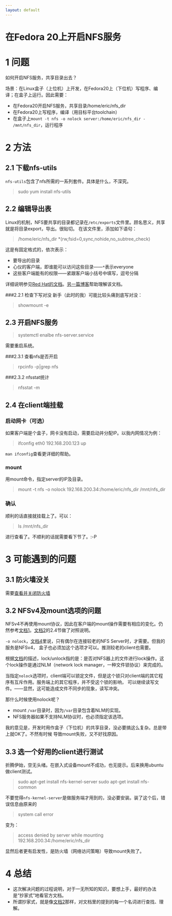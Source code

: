 ```yaml
---
layout: default
---
```


在Fedora 20上开启NFS服务
========================

1 问题
====
如何开启NFS服务，共享目录出去？

场景：在Linux盒子（上位机）上开发，在Fedora20上（下位机）写程序、编译；在盒子上运行。因此需要：

- 在Fedora20开启NFS服务，共享目录/home/eric/nfs_dir
- 在Fedora20上写程序，编译（用目标平台toolchain）
- 在盒子上`mount -t nfs -o nolock server:/home/eric/nfs_dir - /mnt/nfs_dir`，运行程序

2 方法
====

2.1 下载nfs-utils
-------------
`nfs-utils`包含了nfs所需的一系列套件。具体是什么，不深究。
>sudo yum install nfs\-utils

2.2 编辑导出表
----------
Linux的机制，NFS要共享的目录都记录在`/etc/exports`文件里。顾名思义，共享就是将目录export，导出。很贴切。
在该文件里，添加如下语句：

>/home/eric/nfs\_dir *(rw,fsid=0,sync,nohide,no\_subtree\_check)

这是有固定格式的，依次表示：

- 要导出的目录
- 心仪的客户端，即谁能可以访问这些目录——`*`表示everyone
- 这些客户端能有的权限——紧跟客户端小括号中填写，逗号分隔

详细说明参见[Red Hat的文档][1]。[另一篇博客][2]帮助理解该文档。

###2.2.1  检查下写对没
新手（此时的我）可能比较头痛到底写对没：

>showmount -e

2.3 开启NFS服务
-----------
>systemctl enalbe nfs-server.service

需要重启系统。

###2.3.1  查看nfs是否开启

>rpcinfo -p|grep nfs

###2.3.2  nfsstat统计
>nfsstat -m

2.4 在client端挂载
--------------
### 启动网卡（可选）
如果客户端是个盒子，网卡没有启动，需要启动并分配IP。以我内网情况为例：
>ifconfig eth0 192.168.200.123 up

`man ifconfig`查看更详细的帮助。

### mount
用mount命令，指定server的IP及目录。
>mount -t nfs -o nolock 192.168.200.34:/home/eric/nfs\_dir /mnt/nfs\_dir

### 确认
顺利的话直接就挂载上了。可以：
>ls /mnt/nfs\_dir 

进行查看了。不顺利的话就需要看下节了。:-P

3 可能遇到的问题
==============

3.1 防火墙没关
----------
需要[查看并关闭防火墙][3]

3.2 NFSv4及mount选项的问题
---------------

NFSv4不再使用mount协议，因此在客户端的mount操作需要有相应的变化。仍然参考[文档1][1]。[文档2][2]的2.4节做了对照说明。

`-o nolock`，[文档4][4]里说，只有偶尔在连接较老的NFS Server时，才需要。但我的服务是NFSv4， 盒子也必须加这个选项才可以。推测较老的client也需要。

根据[文档][5]的描述，lock/unlock指的是：是否对NFS器上的文件进行lock操作。这个lock操作是通过NLM（network
lock manager，一种文件锁协议）来完成的。

当指定`nolock`选项时，client端可以锁定文件，但是这个锁只对client端的其它程序有互斥作用。服务端上的其它程序，并不受这个锁的影响，
可以继续读写文件。——显然，这可能造成文件不同步的现象，读写冲突。

那什么时候使用nolock呢？

- mount `/var`目录时，因为`/var`目录包含着NLM的实现。
- NFS服务器如果不支持NLM协议时，也必须指定该选项。

我的意见是，开发时用作盒子（下位机）的共享目录，没必要搞这么复杂。总是带上就OK了。不然有时候
导致mount失败，又不好找原因。

3.3 选一个好用的client进行测试
--------------------------

折腾伊始，空无头绪。在嵌入式设备mount不成功，也无提示。后来换用ubuntu做client测试。

>sudo apt-get install nfs-kernel-server
>sudo apt-get install nfs-common

不要觉得`nfs-kernel-server`是做服务端才用到的，没必要安装。装了这个后，错误信息由原来的

>system call error

变为：

>access denied by server while mounting 192.168.200.34:/home/eric/nfs\_dir

显然后者更有启发性，是防火墙（网络访问策略）导致mount失败了。




4 总结
====

- 这次解决问题的过程说明，对于一无所知的知识，要想上手，最好的办法是“抄家式”地看官方文档。
- 所谓抄家式，就是像[文档2][2]那样，对文档里的提到的每一个名词进行查找、理解。

[1]: https://access.redhat.com/site/documentation/en-US/Red_Hat_Enterprise_Linux/5/html/Deployment_Guide/s1-nfs-server-config-exports.html
[2]: http://xueyayang.github.io/2014/04/18/NFS%E7%9A%84%E4%B8%80%E4%BA%9B%E6%A6%82%E5%BF%B5%E7%9A%84%E7%90%86%E8%A7%A3.html
[3]: http://xueyayang.github.io/2014/04/18/Fedora20-%E5%85%B3%E9%97%AD%E9%98%B2%E7%81%AB%E5%A2%99.html
[4]: http://www.centos.org/docs/5/html/Deployment_Guide-en-US/s1-nfs-client-config-options.html
[5]: http://linux.die.net/man/5/nfs
